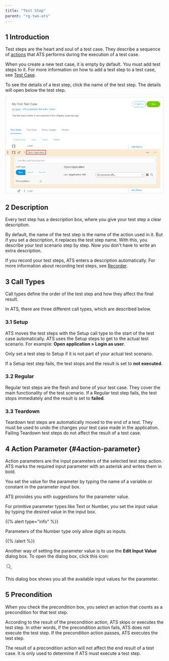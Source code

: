 ```yaml
---
title: "Test Step"
parent: "rg-two-ats"
---
```


## 1 Introduction

Test steps are the heart and soul of a test case. They describe a sequence of [actions](rg-two-action) that ATS performs during the execution of a test case.

When you create a new test case, it is empty by default. You must add test steps to it. For more information on how to add a test step to a test case, see [Test Case](rg-two-test-case).

To see the details of a test step, click the name of the test step. The details will open below the test step.

![](attachments/rg-two-test/test-step-details.png)

## 2 Description

Every test step has a description box, where you give your test step a clear description.

By default, the name of the test step is the name of the action used in it. But if you set a description, it replaces the test step name. With this, you describe your test scenario step by step. Now you don't have to write an extra description.

If you record your test steps, ATS enters a description automatically. For more information about recording test steps, see [Recorder](rg-two-recorder).

## 3 Call Types

Call types define the order of the test step and how they affect the final result.

In ATS, there are three different call types, which are described below.

### 3.1 Setup

ATS moves the test steps with the Setup call type to the start of the test case automatically. ATS uses the Setup steps to get to the actual test scenario. For example: **Open application > Login as user**.

Only set a test step to Setup if it is not part of your actual test scenario.

If a Setup test step fails, the test stops and the result is set to **not executed**.

### 3.2 Regular

Regular test steps are the flesh and bone of your test case. They cover the main functionality of the test scenario. If a Regular test step fails, the test stops immediately and the result is set to **failed**.

### 3.3 Teardown

Teardown test steps are automatically moved to the end of a test. They must be used to undo the changes your test case made in the application. Failing Teardown test steps do not affect the result of a test case.

## 4 Action Parameter {#4action-parameter}

Action parameters are the input parameters of the selected test step action. ATS marks the required input parameter with an asterisk and writes them in bold.

You set the value for the parameter by typing the name of a variable or constant in the parameter input box.

ATS provides you with suggestions for the parameter value.

For primitive parameter types like Text or Number, you set the input value by typing the desired value in the input box.

{{% alert type="info" %}}

Parameters of the Number type only allow digits as inputs.

{{% /alert %}}

Another way of setting the parameter value is to use the **Edit Input Value** dialog box. To open the dialog box, click this icon:

![](attachments/rg-two-test/input-value-dialog.png)

This dialog box shows you all the available input values for the parameter.

## 5 Precondition

When you check the precondition box, you select an action that counts as a precondition for that test step.

According to the result of the precondition action, ATS skips or executes the test step. In other words, if the precondition action fails, ATS does not execute the test step. If the precondition action passes, ATS executes the test step.

The result of a precondition action will not affect the end result of a test case. It is only used to determine if ATS must execute a test step.

